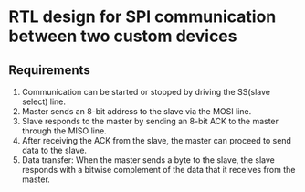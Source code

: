 # RTL design for SPI communication between two custom devices  

## Requirements  
1. Communication can be started or stopped by driving the SS(slave select) line.  
2. Master sends an 8-bit address to the slave via the MOSI line.   
3. Slave responds to the master by sending an 8-bit ACK to the master through the MISO line.  
4. After receiving the ACK from the slave, the master can proceed to send data to the slave.  
5. Data transfer: When the master sends a byte to the slave, the slave responds with a bitwise complement of the data that it receives from the master.  
